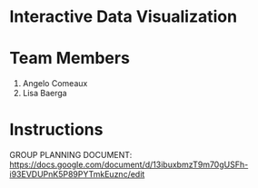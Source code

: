 # Interactive Data Visualization

# Team Members
1. Angelo Comeaux
2. Lisa Baerga


# Instructions
GROUP PLANNING DOCUMENT: https://docs.google.com/document/d/13ibuxbmzT9m70gUSFh-i93EVDUPnK5P89PYTmkEuznc/edit

